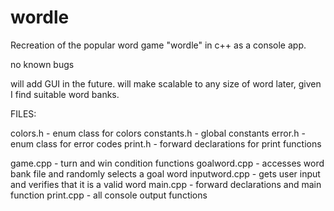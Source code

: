 # wordle

Recreation of the popular word game "wordle" in c++ as a console app. 

no known bugs

will add GUI in the future. 
will make scalable to any size of word later, given I find suitable word banks.

FILES:

colors.h - enum class for colors
constants.h - global constants
error.h - enum class for error codes
print.h - forward declarations for print functions

game.cpp - turn and win condition functions
goalword.cpp - accesses word bank file and randomly selects a goal word
inputword.cpp - gets user input and verifies that it is a valid word
main.cpp - forward declarations and main function
print.cpp - all console output functions
